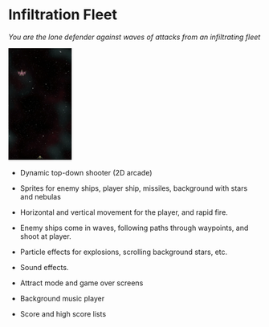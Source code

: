 # Infiltration Fleet

*You are the lone defender against waves of attacks from an infiltrating fleet*

<img src="Screenshots/InfiltrationFleet.png" width="25%" />

* Dynamic top-down shooter (2D arcade)

* Sprites for enemy ships, player ship, missiles, background with stars and nebulas

* Horizontal and vertical movement for the player, and rapid fire.

* Enemy ships come in waves, following paths through waypoints, and shoot at player.

* Particle effects for explosions, scrolling background stars, etc.

* Sound effects.

* Attract mode and game over screens

* Background music player

* Score and high score lists
